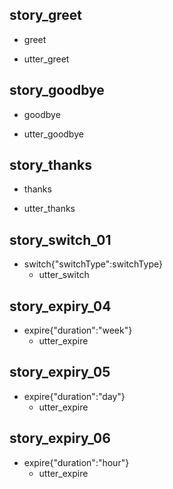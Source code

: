 ## story_greet <!--- The name of the story. It is not mandatory, but useful for debugging. -->
* greet <!--- User input expressed as intent. In this case it represents users message 'Hello'. -->
 - utter_greet <!--- The response of the chatbot expressed as an action. In this case it represents chatbot's response 'Hello, how can I help?' -->

## story_goodbye
* goodbye
 - utter_goodbye

## story_thanks
* thanks
 - utter_thanks




## story_switch_01
* switch{"switchType":switchType}
  <!-- - utter_affirm_switch -->
  <!-- * affirm{"response":"yes"} -->
  <!-- - action_reset_slot -->
  - utter_switch


<!-- ## story_switch_01_1
* switch{"switchType":"Marketing Activities"}
  - utter_affirm_switch
  * denial{"response":"no"}
    - action_reset_slot
    - utter_cancel_switch -->

<!-- ## story_switch_02
* switch{"switchType":"Design Studio"}
  - utter_switch
  * affirm{"response":"yes"}
    - utter_switch
    - action_reset_slot

## story_switch_02_1
* switch{"switchType":"Design Studio"}
  - utter_switch
  * denial{"response":"no"}
    - utter_cancel_switch
    - action_reset_slot

## story_switch_03
* switch{"switchType":"My Marketo"}
  - utter_switch
  * affirm{"response":"yes"}
    - utter_switch
    - action_reset_slot

## story_switch_03_1
* switch{"switchType":"My Marketo"}
  - utter_switch
  * denial{"response":"no"}
    - utter_cancel_switch
    - action_reset_slot -->

## story_expiry_04
* expire{"duration":"week"}
  - utter_expire

## story_expiry_05
* expire{"duration":"day"}
  - utter_expire

## story_expiry_06
* expire{"duration":"hour"}
  - utter_expire
